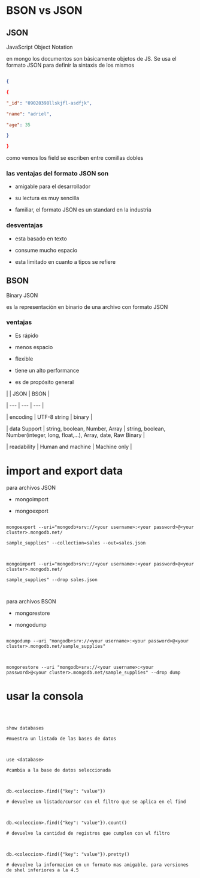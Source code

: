 # BSON vs JSON

  

## JSON

  

JavaScript Object Notation

  

en mongo los documentos son básicamente objetos de JS. Se usa el formato JSON para definir la sintaxis de los mismos

  

```json

{

{

"_id": "09020398llskjfl-asdfjk",

"name": "adriel",

"age": 35

}

}

```

como vemos los field se escriben entre comillas dobles

  

### las ventajas del formato JSON son

  

- amigable para el desarrollador

- su lectura es muy sencilla

- familiar, el formato JSON es un standard en la industria 

  

### desventajas

  

- esta basado en texto

- consume mucho espacio

- esta limitado en cuanto a tipos se refiere

  
  

## BSON

  

Binary JSON

  

es la representación en binario de una archivo con formato JSON

  

### ventajas

  

- Es rápido

- menos espacio

- flexible

- tiene un alto performance

- es de propósito general

  
  

| | JSON | BSON |

| --- | --- | --- |

| encoding | UTF-8 string | binary |

| data Support | string, boolean, Number, Array | string, boolean, Number(integer, long, float,...), Array, date, Raw Binary |

| readability | Human and machine | Machine only |

  
  

# import and export data

  

para archivos JSON

  

- mongoimport

- mongoexport

  

```shell

mongoexport --uri="mongodb+srv://<your username>:<your password>@<your cluster>.mongodb.net/

sample_supplies" --collection=sales --out=sales.json

  

mongoimport --uri="mongodb+srv://<your username>:<your password>@<your cluster>.mongodb.net/

sample_supplies" --drop sales.json

  

```

  

para archivos BSON

  

- mongorestore

- mongodump

  

```shell

mongodump --uri "mongodb+srv://<your username>:<your password>@<your cluster>.mongodb.net/sample_supplies"

  

mongorestore --uri "mongodb+srv://<your username>:<your password>@<your cluster>.mongodb.net/sample_supplies" --drop dump

```

  

# usar la consola

  

```shell

  

show databases

#muestra un listado de las bases de datos

  

use <database>

#cambia a la base de datos seleccionada

  

db.<coleccion>.find({"key": "value"})

# devuelve un listado/cursor con el filtro que se aplica en el find

  

db.<coleccion>.find({"key": "value"}).count()

# devuelve la cantidad de registros que cumplen con wl filtro

  

db.<coleccion>.find({"key": "value"}).pretty()

# devuelve la informacion en un formato mas amigable, para versiones de shel inferiores a la 4.5

  

```